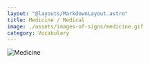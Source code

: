 ```yaml
---
layout: "@layouts/MarkdownLayout.astro"
title: Medicine / Medical
image: ./assets/images-of-signs/medicine.gif
category: Vocabulary
---
```


![Medicine](@signs/medicine.gif)

